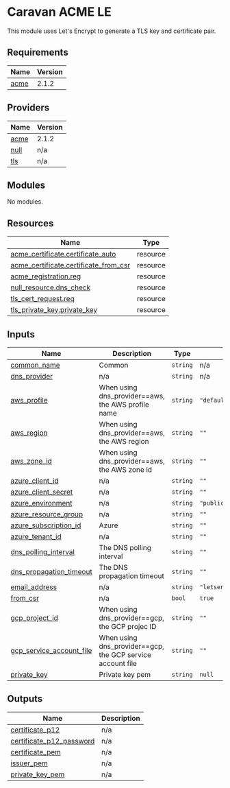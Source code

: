 # Caravan ACME LE

This module uses Let's Encrypt to generate a TLS key and certificate pair.

<!-- BEGINNING OF PRE-COMMIT-TERRAFORM DOCS HOOK -->
## Requirements

| Name | Version |
|------|---------|
| <a name="requirement_acme"></a> [acme](#requirement\_acme) | 2.1.2 |

## Providers

| Name | Version |
|------|---------|
| <a name="provider_acme"></a> [acme](#provider\_acme) | 2.1.2 |
| <a name="provider_null"></a> [null](#provider\_null) | n/a |
| <a name="provider_tls"></a> [tls](#provider\_tls) | n/a |

## Modules

No modules.

## Resources

| Name | Type |
|------|------|
| [acme_certificate.certificate_auto](https://registry.terraform.io/providers/vancluever/acme/2.1.2/docs/resources/certificate) | resource |
| [acme_certificate.certificate_from_csr](https://registry.terraform.io/providers/vancluever/acme/2.1.2/docs/resources/certificate) | resource |
| [acme_registration.reg](https://registry.terraform.io/providers/vancluever/acme/2.1.2/docs/resources/registration) | resource |
| [null_resource.dns_check](https://registry.terraform.io/providers/hashicorp/null/latest/docs/resources/resource) | resource |
| [tls_cert_request.req](https://registry.terraform.io/providers/hashicorp/tls/latest/docs/resources/cert_request) | resource |
| [tls_private_key.private_key](https://registry.terraform.io/providers/hashicorp/tls/latest/docs/resources/private_key) | resource |

## Inputs

| Name | Description | Type | Default | Required |
|------|-------------|------|---------|:--------:|
| <a name="input_common_name"></a> [common\_name](#input\_common\_name) | Common | `string` | n/a | yes |
| <a name="input_dns_provider"></a> [dns\_provider](#input\_dns\_provider) | n/a | `string` | n/a | yes |
| <a name="input_aws_profile"></a> [aws\_profile](#input\_aws\_profile) | When using dns\_provider==aws, the AWS profile name | `string` | `"default"` | no |
| <a name="input_aws_region"></a> [aws\_region](#input\_aws\_region) | When using dns\_provider==aws, the AWS region | `string` | `""` | no |
| <a name="input_aws_zone_id"></a> [aws\_zone\_id](#input\_aws\_zone\_id) | When using dns\_provider==aws, the AWS zone id | `string` | `""` | no |
| <a name="input_azure_client_id"></a> [azure\_client\_id](#input\_azure\_client\_id) | n/a | `string` | `""` | no |
| <a name="input_azure_client_secret"></a> [azure\_client\_secret](#input\_azure\_client\_secret) | n/a | `string` | `""` | no |
| <a name="input_azure_environment"></a> [azure\_environment](#input\_azure\_environment) | n/a | `string` | `"public"` | no |
| <a name="input_azure_resource_group"></a> [azure\_resource\_group](#input\_azure\_resource\_group) | n/a | `string` | `""` | no |
| <a name="input_azure_subscription_id"></a> [azure\_subscription\_id](#input\_azure\_subscription\_id) | Azure | `string` | `""` | no |
| <a name="input_azure_tenant_id"></a> [azure\_tenant\_id](#input\_azure\_tenant\_id) | n/a | `string` | `""` | no |
| <a name="input_dns_polling_interval"></a> [dns\_polling\_interval](#input\_dns\_polling\_interval) | The DNS polling interval | `string` | `""` | no |
| <a name="input_dns_propagation_timeout"></a> [dns\_propagation\_timeout](#input\_dns\_propagation\_timeout) | The DNS propagation timeout | `string` | `""` | no |
| <a name="input_email_address"></a> [email\_address](#input\_email\_address) | n/a | `string` | `"letsencrypt@example.it"` | no |
| <a name="input_from_csr"></a> [from\_csr](#input\_from\_csr) | n/a | `bool` | `true` | no |
| <a name="input_gcp_project_id"></a> [gcp\_project\_id](#input\_gcp\_project\_id) | When using dns\_provider==gcp, the GCP projec ID | `string` | `""` | no |
| <a name="input_gcp_service_account_file"></a> [gcp\_service\_account\_file](#input\_gcp\_service\_account\_file) | When using dns\_provider==gcp, the GCP service account file | `string` | `""` | no |
| <a name="input_private_key"></a> [private\_key](#input\_private\_key) | Private key pem | `string` | `null` | no |

## Outputs

| Name | Description |
|------|-------------|
| <a name="output_certificate_p12"></a> [certificate\_p12](#output\_certificate\_p12) | n/a |
| <a name="output_certificate_p12_password"></a> [certificate\_p12\_password](#output\_certificate\_p12\_password) | n/a |
| <a name="output_certificate_pem"></a> [certificate\_pem](#output\_certificate\_pem) | n/a |
| <a name="output_issuer_pem"></a> [issuer\_pem](#output\_issuer\_pem) | n/a |
| <a name="output_private_key_pem"></a> [private\_key\_pem](#output\_private\_key\_pem) | n/a |
<!-- END OF PRE-COMMIT-TERRAFORM DOCS HOOK -->
